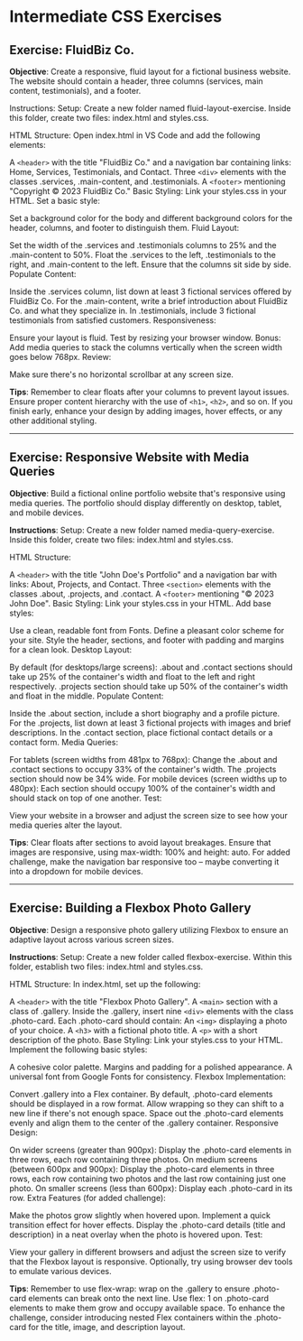 # Intermediate CSS Exercises

## Exercise: FluidBiz Co. 
**Objective**: Create a responsive, fluid layout for a fictional business website. The website should contain a header, three columns (services, main content, testimonials), and a footer.

Instructions:
Setup: Create a new folder named fluid-layout-exercise. Inside this folder, create two files: index.html and styles.css.

HTML Structure: Open index.html in VS Code and add the following elements:

A `<header>` with the title "FluidBiz Co." and a navigation bar containing links: Home, Services, Testimonials, and Contact.
Three `<div>` elements with the classes .services, .main-content, and .testimonials.
A `<footer>` mentioning "Copyright © 2023 FluidBiz Co."
Basic Styling: Link your styles.css in your HTML. Set a basic style:

Set a background color for the body and different background colors for the header, columns, and footer to distinguish them.
Fluid Layout:

Set the width of the .services and .testimonials columns to 25% and the .main-content to 50%.
Float the .services to the left, .testimonials to the right, and .main-content to the left.
Ensure that the columns sit side by side.
Populate Content:

Inside the .services column, list down at least 3 fictional services offered by FluidBiz Co.
For the .main-content, write a brief introduction about FluidBiz Co. and what they specialize in.
In .testimonials, include 3 fictional testimonials from satisfied customers.
Responsiveness:

Ensure your layout is fluid. Test by resizing your browser window.
Bonus: Add media queries to stack the columns vertically when the screen width goes below 768px.
Review:

Make sure there's no horizontal scrollbar at any screen size.

**Tips**:
Remember to clear floats after your columns to prevent layout issues.
Ensure proper content hierarchy with the use of `<h1>`, `<h2>`, and so on.
If you finish early, enhance your design by adding images, hover effects, or any other additional styling.


---

## Exercise: Responsive Website with Media Queries
**Objective**: Build a fictional online portfolio website that's responsive using media queries. The portfolio should display differently on desktop, tablet, and mobile devices.

**Instructions**:
Setup: Create a new folder named media-query-exercise. Inside this folder, create two files: index.html and styles.css.

HTML Structure:

A `<header>` with the title "John Doe's Portfolio" and a navigation bar with links: About, Projects, and Contact.
Three `<section>` elements with the classes .about, .projects, and .contact.
A `<footer>` mentioning "© 2023 John Doe".
Basic Styling: Link your styles.css in your HTML. Add base styles:

Use a clean, readable font from Fonts.
Define a pleasant color scheme for your site.
Style the header, sections, and footer with padding and margins for a clean look.
Desktop Layout:

By default (for desktops/large screens):
.about and .contact sections should take up 25% of the container's width and float to the left and right respectively.
.projects section should take up 50% of the container's width and float in the middle.
Populate Content:

Inside the .about section, include a short biography and a profile picture.
For the .projects, list down at least 3 fictional projects with images and brief descriptions.
In the .contact section, place fictional contact details or a contact form.
Media Queries:

For tablets (screen widths from 481px to 768px):
Change the .about and .contact sections to occupy 33% of the container's width.
The .projects section should now be 34% wide.
For mobile devices (screen widths up to 480px):
Each section should occupy 100% of the container's width and should stack on top of one another.
Test:

View your website in a browser and adjust the screen size to see how your media queries alter the layout.

**Tips**:
Clear floats after sections to avoid layout breakages.
Ensure that images are responsive, using max-width: 100% and height: auto.
For added challenge, make the navigation bar responsive too – maybe converting it into a dropdown for mobile devices.

---

## Exercise: Building a Flexbox Photo Gallery
**Objective**: Design a responsive photo gallery utilizing Flexbox to ensure an adaptive layout across various screen sizes.

**Instructions**:
Setup: Create a new folder called flexbox-exercise. Within this folder, establish two files: index.html and styles.css.

HTML Structure: In index.html, set up the following:

A `<header>` with the title "Flexbox Photo Gallery".
A `<main>` section with a class of .gallery.
Inside the .gallery, insert nine `<div>` elements with the class .photo-card. Each .photo-card should contain:
An `<img>` displaying a photo of your choice.
A `<h3>` with a fictional photo title.
A `<p>` with a short description of the photo.
Base Styling: Link your styles.css to your HTML. Implement the following basic styles:

A cohesive color palette.
Margins and padding for a polished appearance.
A universal font from Google Fonts for consistency.
Flexbox Implementation:

Convert .gallery into a Flex container.
By default, .photo-card elements should be displayed in a row format. Allow wrapping so they can shift to a new line if there's not enough space.
Space out the .photo-card elements evenly and align them to the center of the .gallery container.
Responsive Design:

On wider screens (greater than 900px): Display the .photo-card elements in three rows, each row containing three photos.
On medium screens (between 600px and 900px): Display the .photo-card elements in three rows, each row containing two photos and the last row containing just one photo.
On smaller screens (less than 600px): Display each .photo-card in its row.
Extra Features (for added challenge):

Make the photos grow slightly when hovered upon.
Implement a quick transition effect for hover effects.
Display the .photo-card details (title and description) in a neat overlay when the photo is hovered upon.
Test:

View your gallery in different browsers and adjust the screen size to verify that the Flexbox layout is responsive.
Optionally, try using browser dev tools to emulate various devices.

**Tips**:
Remember to use flex-wrap: wrap on the .gallery to ensure .photo-card elements can break onto the next line.
Use flex: 1 on .photo-card elements to make them grow and occupy available space.
To enhance the challenge, consider introducing nested Flex containers within the .photo-card for the title, image, and description layout.